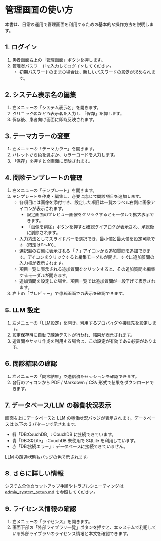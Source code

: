 # 管理画面の使い方

本書は、日常の運用で管理画面を利用するための基本的な操作方法を説明します。

## 1. ログイン
1. 患者画面右上の「管理画面」ボタンを押します。
2. 管理者パスワードを入力してログインしてください。
   - 初期パスワードのままの場合は、新しいパスワードの設定が求められます。

## 2. システム表示名の編集
1. 左メニューの「システム表示名」を開きます。
2. クリニック名などの表示名を入力し、「保存」を押します。
3. 保存後、患者向け画面に即時反映されます。

## 3. テーマカラーの変更
1. 左メニューの「テーマカラー」を開きます。
2. パレットから色を選ぶか、カラーコードを入力します。
3. 「保存」を押すと全画面に反映されます。

## 4. 問診テンプレートの管理
1. 左メニューの「テンプレート」を開きます。
2. テンプレートを作成・編集し、必要に応じて問診項目を追加します。
   - 各項目には画像を添付でき、設定した項目は一覧のラベル右側に画像アイコンが表示されます。
     - 設定画面のプレビュー画像をクリックするとモーダルで拡大表示できます。
     - 「画像を削除」ボタンを押すと確認ダイアログが表示され、承認後に削除されます。
   - 入力方法としてスライドバーを選択でき、最小値と最大値を設定可能です（既定は0〜10）。
   - 選択肢の右側に表示される「？」アイコンから追加質問を追加できます。アイコンをクリックすると編集モーダルが開き、すぐに追加質問の入力欄が表示されます。
   - 項目一覧に表示される追加質問をクリックすると、その追加質問を編集するモーダルが開きます。
   - 追加質問を設定した場合、項目一覧では追加質問が一段下げて表示されます。
3. 右上の「プレビュー」で患者画面での表示を確認できます。

## 5. LLM 設定
1. 左メニューの「LLM設定」を開き、利用するプロバイダや接続先を設定します。
2. 設定保存時に自動で疎通テストが行われ、結果が表示されます。
3. 追質問やサマリ作成を利用する場合は、この設定が有効である必要があります。

## 6. 問診結果の確認
1. 左メニューの「問診結果」で送信済みセッションを確認できます。
2. 各行のアイコンから PDF / Markdown / CSV 形式で結果をダウンロードできます。

## 7. データベース/LLM の稼働状況表示
画面右上にデータベースと LLM の稼働状況バッジが表示されます。データベースは
以下の 3 パターンで示されます。

- 緑「DB:CouchDB」: CouchDB に接続できています。
- 青「DB:SQLite」: CouchDB 未使用で SQLite を利用しています。
- 赤「DB:接続エラー」: データベースに接続できていません。

LLM の疎通状態もバッジの色で示されます。

## 8. さらに詳しい情報
システム全体のセットアップ手順やトラブルシューティングは [admin_system_setup.md](/docs/admin_system_setup.md) を参照してください。

## 9. ライセンス情報の確認
1. 左メニューの「ライセンス」を開きます。
2. 画面下部の「外部ライブラリ一覧」ボタンを押すと、本システムで利用している外部ライブラリのライセンス情報と本文を確認できます。
